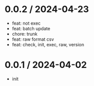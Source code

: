 # 0.0.2 / 2024-04-23

- feat: not exec
- feat: batch update
- chore: trunk
- feat: raw format csv
- feat: check, init, exec, raw, version

# 0.0.1 / 2024-04-02

- init
